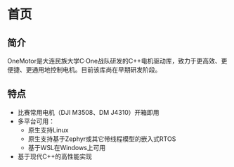 # 首页

## 简介

OneMotor是大连民族大学C·One战队研发的C++电机驱动库，致力于更高效、更便捷、更通用地控制电机。目前该库尚在早期研发阶段。

## 特点

- 比赛常用电机（DJI M3508、DM J4310）开箱即用
- 多平台可用：
    - 原生支持Linux
    - 原生支持基于Zephyr或其它带线程模型的嵌入式RTOS
    - 基于WSL在Windows上可用
- 基于现代C++的高性能实现
